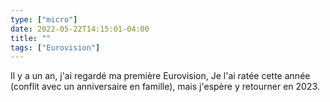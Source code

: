 ```yaml
---
type: ["micro"]
date: 2022-05-22T14:15:01-04:00
title: ""
tags: ["Eurovision"]
---
```

Il y a un an, j'ai regardé ma première Eurovision, Je l'ai ratée cette année (conflit avec un anniversaire en famille), mais j'espère y retourner en 2023.
